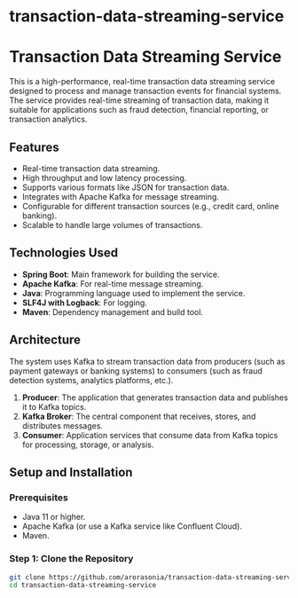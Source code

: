 # transaction-data-streaming-service

# Transaction Data Streaming Service

This is a high-performance, real-time transaction data streaming service designed to process and manage transaction events for financial systems. The service provides real-time streaming of transaction data, making it suitable for applications such as fraud detection, financial reporting, or transaction analytics.

## Features

- Real-time transaction data streaming.
- High throughput and low latency processing.
- Supports various formats like JSON for transaction data.
- Integrates with Apache Kafka for message streaming.
- Configurable for different transaction sources (e.g., credit card, online banking).
- Scalable to handle large volumes of transactions.

## Technologies Used

- **Spring Boot**: Main framework for building the service.
- **Apache Kafka**: For real-time message streaming.
- **Java**: Programming language used to implement the service.
- **SLF4J with Logback**: For logging.
- **Maven**: Dependency management and build tool.

## Architecture

The system uses Kafka to stream transaction data from producers (such as payment gateways or banking systems) to consumers (such as fraud detection systems, analytics platforms, etc.). 

1. **Producer**: The application that generates transaction data and publishes it to Kafka topics.
2. **Kafka Broker**: The central component that receives, stores, and distributes messages.
3. **Consumer**: Application services that consume data from Kafka topics for processing, storage, or analysis.

## Setup and Installation

### Prerequisites

- Java 11 or higher.
- Apache Kafka (or use a Kafka service like Confluent Cloud).
- Maven.

### Step 1: Clone the Repository

```bash
git clone https://github.com/arorasonia/transaction-data-streaming-service.git
cd transaction-data-streaming-service
